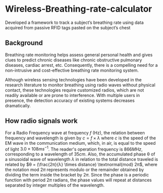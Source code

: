 # Wireless-Breathing-rate-calculator
Developed a framework to track a subject’s breathing rate using data acquired from passive RFID tags pasted on the subject’s chest
## Background
Breathing rate monitoring helps assess general personal health and gives clues to predict chronic diseases like chronic obstructive pulmonary diseases, cardiac arrest, etc. Consequently, there is a compelling need for a non-intrusive and cost-effective breathing rate monitoring system.

Although wireless sensing technologies have been developed in the research literature to monitor breathing using radio waves without physical contact, these technologies require customized radios, which are not readily available or are prone to interference. With multiple users in presence, the detection accuracy of existing systems decreases dramatically.

## How radio signals work
For a Radio Frequency wave at frequency $f$ (Hz), the relation between frequency and wavelength is given by
$c = f \times λ$
where $c$ is the speed of the EM wave in the communication medium, which, in air, is equal to the speed of light $3.0 \times 108 ms^{−1}$. The reader's operation frequency is $866 MHz$, corresponding to a wavelength of $35cm$. Also, the accumulated phase θ of a sinusoidal wave of wavelength $λ$ in relation to the total distance traveled is related by
$θ = (\frac{2π}{λ} \times distance) \textnormal{mod} 2π$,
where the notation mod $2π$ represents modulo or the remainder obtained by dividing the term inside the bracket by $2π$. Since the phase is a periodic function with period $2π$ radians, the phase values will  repeat at distances separated by integer multiples of the wavelength.
